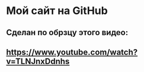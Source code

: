 # Мой сайт на GitHub
## Сделан по обрзцу этого видео:
## https://www.youtube.com/watch?v=TLNJnxDdnhs

